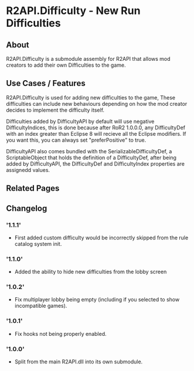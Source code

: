 # R2API.Difficulty - New Run Difficulties

## About

R2API.Difficulty is a submodule assembly for R2API that allows mod creators to add their own Difficulties to the game.

## Use Cases / Features

R2API.Difficulty is used for adding new difficulties to the game, These difficulties can include new behaviours depending on how the mod creator decides to implement the difficulty itself.

Difficulties added by DifficultyAPI by default will use negative DifficultyIndices, this is done because after RoR2 1.0.0.0, any DifficultyDef with an index greater than Eclipse 8 will recieve all the Eclipse modifiers. If you want this, you can always set "preferPositive" to true.

DifficultyAPI also comes bundled with the SerializableDifficultyDef, a ScriptableObject that holds the definition of a DifficultyDef, after being added by DifficultyAPI, the DifficultyDef  and DifficultyIndex properties are assignedd values.

## Related Pages

## Changelog

### '1.1.1'
* First added custom difficulty would be incorrectly skipped from the rule catalog system init.

### '1.1.0'
* Added the ability to hide new difficulties from the lobby screen

### '1.0.2'
* Fix multiplayer lobby being empty (including if you selected to show incompatible games).

### '1.0.1'
* Fix hooks not being properly enabled.

### '1.0.0'
* Split from the main R2API.dll into its own submodule.
